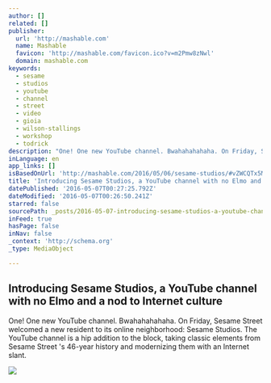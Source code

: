 ```yaml
---
author: []
related: []
publisher:
  url: 'http://mashable.com'
  name: Mashable
  favicon: 'http://mashable.com/favicon.ico?v=m2Pmw8zNwl'
  domain: mashable.com
keywords:
  - sesame
  - studios
  - youtube
  - channel
  - street
  - video
  - gioia
  - wilson-stallings
  - workshop
  - todrick
description: "One! One new YouTube channel. Bwahahahahaha. On Friday, Sesame Street welcomed a new resident to its online neighborhood: Sesame Studios. The YouTube channel is a hip addition to the block, taking classic elements from Sesame Street 's 46-year history and modernizing them with an Internet slant."
inLanguage: en
app_links: []
isBasedOnUrl: 'http://mashable.com/2016/05/06/sesame-studios/#vZWCQTx5Muqt'
title: 'Introducing Sesame Studios, a YouTube channel with no Elmo and a nod to Internet culture'
datePublished: '2016-05-07T00:27:25.792Z'
dateModified: '2016-05-07T00:26:50.241Z'
starred: false
sourcePath: _posts/2016-05-07-introducing-sesame-studios-a-youtube-channel-with-no-elmo-a.md
inFeed: true
hasPage: false
inNav: false
_context: 'http://schema.org'
_type: MediaObject

---
```

<article style=""><h1>Introducing Sesame Studios, a YouTube channel with no Elmo and a nod to Internet culture</h1><p>One! One new YouTube channel. Bwahahahahaha. On Friday, Sesame Street welcomed a new resident to its online neighborhood: Sesame Studios. The YouTube channel is a hip addition to the block, taking classic elements from Sesame Street 's 46-year history and modernizing them with an Internet slant.</p><img src="http://rack.3.mshcdn.com/media/ZgkyMDE2LzA1LzA2LzU1L0dldHR5SW1hZ2VzLjFiZTFjLmpwZwpwCXRodW1iCTEyMDB4OTYwMD4/088167fa/2fb/GettyImages-162002145.jpg" /></article>